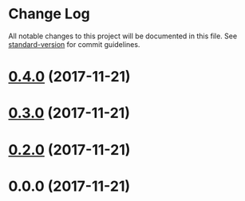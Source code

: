 # Change Log

All notable changes to this project will be documented in this file. See [standard-version](https://github.com/conventional-changelog/standard-version) for commit guidelines.

<a name="0.4.0"></a>
# [0.4.0](https://github.com/GeoAstronaute/jm-addon/compare/v0.3.0...v0.4.0) (2017-11-21)



<a name="0.3.0"></a>
# [0.3.0](https://github.com/GeoAstronaute/jm-addon/compare/v0.2.0...v0.3.0) (2017-11-21)



<a name="0.2.0"></a>
# [0.2.0](https://github.com/GeoAstronaute/jm-addon/compare/v0.1.0...v0.2.0) (2017-11-21)



<a name="0.0.0"></a>
# 0.0.0 (2017-11-21)

